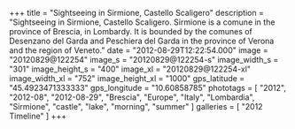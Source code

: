+++
title = "Sightseeing in Sirmione, Castello Scaligero"
description = "Sightseeing in Sirmione, Castello Scaligero. Sirmione is a comune in the province of Brescia, in Lombardy. It is bounded by the comunes of Desenzano del Garda and Peschiera del Garda in the province of Verona and the region of Veneto."
date = "2012-08-29T12:22:54.000"
image = "20120829@122254"
image_s = "20120829@122254-s"
image_width_s = "301"
image_height_s = "400"
image_xl = "20120829@122254-xl"
image_width_xl = "752"
image_height_xl = "1000"
gps_latitude = "45.4923471333333"
gps_longitude = "10.60858785"
phototags = [ "2012", "2012-08", "2012-08-29", "Brescia", "Europe", "Italy", "Lombardia", "Sirmione", "castle", "lake", "morning", "summer" ]
galleries = [ "2012 Timeline" ]
+++
